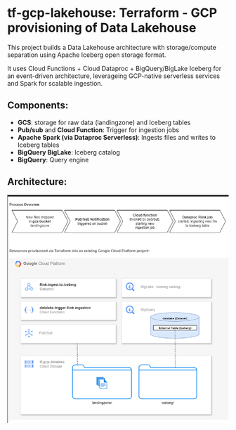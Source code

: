 # tf-gcp-lakehouse: Terraform - GCP provisioning of Data Lakehouse  

This project builds a Data Lakehouse architecture with storage/compute separation using Apache Iceberg open storage format.  

It uses Cloud Functions + Cloud Dataproc + BigQuery/BigLake Iceberg for an event-driven architecture, leverageing GCP-native serverless services and Spark for scalable ingestion.  
  
## Components:  
- **GCS**: storage for raw data (landingzone) and Iceberg tables
- **Pub/sub** and **Cloud Function**: Trigger for ingestion jobs
- **Apache Spark (via Dataproc Serverless)**:  Ingests files and writes to Iceberg tables
- **BigQuery BigLake**: Iceberg catalog
- **BigQuery**: Query engine
  
  
## Architecture:  
![image](ARCHITECTURE.png)
